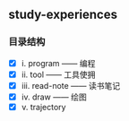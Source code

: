## study-experiences

### 目录结构
- [x] i. program —— 编程
- [x] ii. tool —— 工具使拥
- [x] iii. read-note —— 读书笔记
- [x] iv. draw —— 绘图
- [x] v. trajectory 
